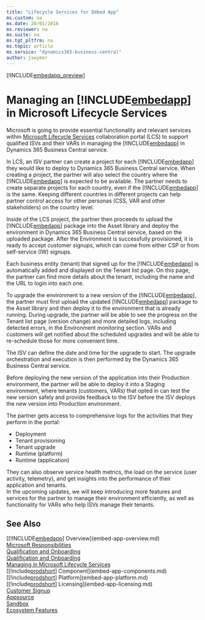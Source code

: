 ```yaml
---
title: "Lifecycle Services for Embed App"
ms.custom: na
ms.date: 28/01/2018
ms.reviewer: na
ms.suite: na
ms.tgt_pltfrm: na
ms.topic: article
ms.service: "dynamics365-business-central"
author: jswymer
---
```

[!INCLUDE[embedapp_preview](../developer/includes/embedapp_preview.md)]

# Managing an [!INCLUDE[embedapp](../developer/includes/embedapp.md)] in Microsoft Lifecycle Services 
Microsoft is going to provide essential functionality and relevant services within [Microsoft Lifecycle Services](https://lcs.dynamics.com/v2) collaboration portal (LCS) to support qualified ISVs and their VARs in managing the [!INCLUDE[embedapp](../developer/includes/embedapp.md)] in Dynamics 365 Business Central service.  
 
In LCS, an ISV partner can create a project for each [!INCLUDE[embedapp](../developer/includes/embedapp.md)] they would like to deploy to Dynamics 365 Business Central service. When creating a project, the partner will also select the country where the [!INCLUDE[embedapp](../developer/includes/embedapp.md)] is expected to be available. The partner needs to create separate projects for each country, even if the [!INCLUDE[embedapp](../developer/includes/embedapp.md)] is the same. Keeping different countries in different projects can help partner control access for other personas (CSS, VAR and other stakeholders) on the country level.  
 
Inside of the LCS project, the partner then proceeds to upload the [!INCLUDE[embedapp](../developer/includes/embedapp.md)] package into the Asset library and deploy the environment in Dynamics 365 Business Central service, based on the uploaded package. After the Environment is successfully provisioned, it is ready to accept customer signups, which can come from either CSP or from self-service (IW) signups.  
 
Each business entity (tenant) that signed up for the [!INCLUDE[embedapp](../developer/includes/embedapp.md)] is automatically added and displayed on the Tenant list page. On this page, the partner can find more details about the tenant, including the name and the URL to login into each one.  
 
To upgrade the environment to a new version of the [!INCLUDE[embedapp](../developer/includes/embedapp.md)], the partner must first upload the updated [!INCLUDE[embedapp](../developer/includes/embedapp.md)] package to the Asset library and then deploy it to the environment that is already running. During upgrade, the partner will be able to see the progress on the Tenant list page (version change) and more detailed logs, including detected errors, in the Environment monitoring section. VARs and customers will get notified about the scheduled upgrades and will be able to re-schedule those for more convenient time.  
 
The ISV can define the date and time for the upgrade to start. The upgrade orchestration and execution is then performed by the Dynamics 365 Business Central service.  
 
Before deploying the new version of the application into their Production environment, the partner will be able to deploy it into a Staging environment, where tenants (customers, VARs) that opted in can test the new version safely and provide feedback to the ISV before the ISV deploys the new version into Production environment. 
 
The partner gets access to comprehensive logs for the activities that they perform in the portal: 
-   Deployment 
-   Tenant provisioning 
-   Tenant upgrade 
-   Runtime (platform) 
-   Runtime (application) 

They can also observe service health metrics, the load on the service (user activity, telemetry), and get insights into the performance of their application and tenants.  
In the upcoming updates, we will keep introducing more features and services for the partner to manage their environment efficiently, as well as functionality for VARs who help ISVs manage their tenants.  
 
## See Also  
[[!INCLUDE[embedapp](../developer/includes/embedapp.md)] Overview](embed-app-overview.md)   
[Microsoft Responsibilities](embed-app-microsoft-responsibilities.md)   
[Qualification and Onboarding](embed-app-qualifications-onboarding.md)  
[Qualification and Onboarding](embed-app-qualifications-onboarding.md)  
[Managing in Microsoft Lifecycle Services](embed-app-lifecycle-services.md)  
[[!include[prodshort](../developer/includes/prodshort.md)] Component](embed-app-components.md)   
[[!include[prodshort](../developer/includes/prodshort.md)] Platform](embed-app-platform.md)  
[[!include[prodshort](../developer/includes/prodshort.md)] Licensing](embed-app-licensing.md)  
[Customer Signup](embed-app-customer-signup.md)  
[Appsource](embed-app-appsource.md)  
[Sandbox](embed-app-sandbox.md)  
[Ecosystem Features](embed-app-ecosystem.md)  

